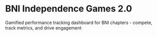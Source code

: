 # BNI Independence Games 2.0

Gamified performance tracking dashboard for BNI chapters - compete, track metrics, and drive engagement